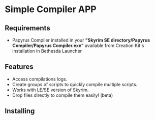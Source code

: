 # Simple Compiler APP

## Requirements
* Papyrus Compiler installed in your **"Skyrim SE directory/Papyrus Compiler/Papyrus Compiler.exe"** available from Creation Kit's installation in Bethesda Launcher

## Features
* Access compilations logs.
* Create groups of scripts to quickly compile multiple scripts.
* Works with LE/SE version of Skyrim.
* Drop files directly to compile them easily! (beta)

## Installing
